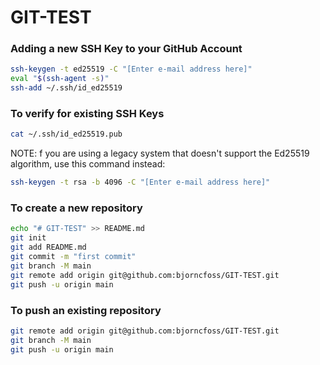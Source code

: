 # GIT-TEST

### Adding a new SSH Key to your GitHub Account
```sh
ssh-keygen -t ed25519 -C "[Enter e-mail address here]"
eval "$(ssh-agent -s)"
ssh-add ~/.ssh/id_ed25519
```

### To verify for existing SSH Keys
```sh
cat ~/.ssh/id_ed25519.pub
```

NOTE: f you are using a legacy system that doesn't support the Ed25519 algorithm, use this command instead:

```sh
ssh-keygen -t rsa -b 4096 -C "[Enter e-mail address here]"
```

### To create a new repository
```sh
echo "# GIT-TEST" >> README.md
git init
git add README.md
git commit -m "first commit"
git branch -M main
git remote add origin git@github.com:bjorncfoss/GIT-TEST.git
git push -u origin main
```

### To push an existing repository
```sh
git remote add origin git@github.com:bjorncfoss/GIT-TEST.git
git branch -M main
git push -u origin main
```